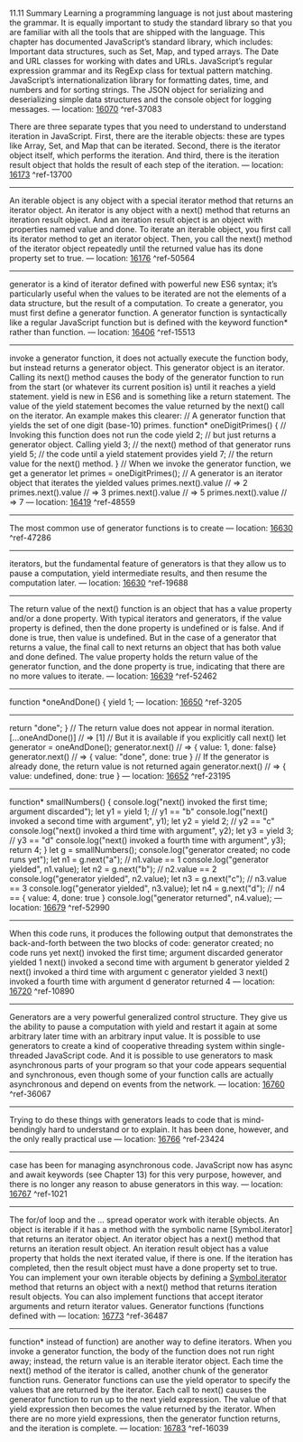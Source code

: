 11.11 Summary Learning a programming language is not just about mastering the grammar. It is equally important to study the standard library so that you are familiar with all the tools that are shipped with the language. This chapter has documented JavaScript’s standard library, which includes: Important data structures, such as Set, Map, and typed arrays. The Date and URL classes for working with dates and URLs. JavaScript’s regular expression grammar and its RegExp class for textual pattern matching. JavaScript’s internationalization library for formatting dates, time, and numbers and for sorting strings. The JSON object for serializing and deserializing simple data structures and the console object for logging messages. — location: [16070]() ^ref-37083


There are three separate types that you need to understand to understand iteration in JavaScript. First, there are the iterable objects: these are types like Array, Set, and Map that can be iterated. Second, there is the iterator object itself, which performs the iteration. And third, there is the iteration result object that holds the result of each step of the iteration. — location: [16173]() ^ref-13700

---
An iterable object is any object with a special iterator method that returns an iterator object. An iterator is any object with a next() method that returns an iteration result object. And an iteration result object is an object with properties named value and done. To iterate an iterable object, you first call its iterator method to get an iterator object. Then, you call the next() method of the iterator object repeatedly until the returned value has its done property set to true. — location: [16176]() ^ref-50564

---
generator is a kind of iterator defined with powerful new ES6 syntax; it’s particularly useful when the values to be iterated are not the elements of a data structure, but the result of a computation. To create a generator, you must first define a generator function. A generator function is syntactically like a regular JavaScript function but is defined with the keyword function* rather than function. — location: [16406]() ^ref-15513

---
invoke a generator function, it does not actually execute the function body, but instead returns a generator object. This generator object is an iterator. Calling its next() method causes the body of the generator function to run from the start (or whatever its current position is) until it reaches a yield statement. yield is new in ES6 and is something like a return statement. The value of the yield statement becomes the value returned by the next() call on the iterator. An example makes this clearer: // A generator function that yields the set of one digit (base-10) primes. function* oneDigitPrimes() { // Invoking this function does not run the code yield 2; // but just returns a generator object. Calling yield 3; // the next() method of that generator runs yield 5; // the code until a yield statement provides yield 7; // the return value for the next() method. } // When we invoke the generator function, we get a generator let primes = oneDigitPrimes(); // A generator is an iterator object that iterates the yielded values primes.next().value // => 2 primes.next().value // => 3 primes.next().value // => 5 primes.next().value // => 7 — location: [16419]() ^ref-48559

---
The most common use of generator functions is to create — location: [16630]() ^ref-47286

---
iterators, but the fundamental feature of generators is that they allow us to pause a computation, yield intermediate results, and then resume the computation later. — location: [16630]() ^ref-19688

---
The return value of the next() function is an object that has a value property and/or a done property. With typical iterators and generators, if the value property is defined, then the done property is undefined or is false. And if done is true, then value is undefined. But in the case of a generator that returns a value, the final call to next returns an object that has both value and done defined. The value property holds the return value of the generator function, and the done property is true, indicating that there are no more values to iterate. — location: [16639]() ^ref-52462

---
function *oneAndDone() { yield 1; — location: [16650]() ^ref-3205

---
return "done"; } // The return value does not appear in normal iteration. [...oneAndDone()] // => [1] // But it is available if you explicitly call next() let generator = oneAndDone(); generator.next() // => { value: 1, done: false} generator.next() // => { value: "done", done: true } // If the generator is already done, the return value is not returned again generator.next() // => { value: undefined, done: true } — location: [16652]() ^ref-23195

---
function* smallNumbers() { console.log("next() invoked the first time; argument discarded"); let y1 = yield 1; // y1 == "b" console.log("next() invoked a second time with argument", y1); let y2 = yield 2; // y2 == "c" console.log("next() invoked a third time with argument", y2); let y3 = yield 3; // y3 == "d" console.log("next() invoked a fourth time with argument", y3); return 4; } let g = smallNumbers(); console.log("generator created; no code runs yet"); let n1 = g.next("a"); // n1.value == 1 console.log("generator yielded", n1.value); let n2 = g.next("b"); // n2.value == 2 console.log("generator yielded", n2.value); let n3 = g.next("c"); // n3.value == 3 console.log("generator yielded", n3.value); let n4 = g.next("d"); // n4 == { value: 4, done: true } console.log("generator returned", n4.value); — location: [16679]() ^ref-52990

---
When this code runs, it produces the following output that demonstrates the back-and-forth between the two blocks of code: generator created; no code runs yet next() invoked the first time; argument discarded generator yielded 1 next() invoked a second time with argument b generator yielded 2 next() invoked a third time with argument c generator yielded 3 next() invoked a fourth time with argument d generator returned 4 — location: [16720]() ^ref-10890

---
Generators are a very powerful generalized control structure. They give us the ability to pause a computation with yield and restart it again at some arbitrary later time with an arbitrary input value. It is possible to use generators to create a kind of cooperative threading system within single-threaded JavaScript code. And it is possible to use generators to mask asynchronous parts of your program so that your code appears sequential and synchronous, even though some of your function calls are actually asynchronous and depend on events from the network. — location: [16760]() ^ref-36067

---
Trying to do these things with generators leads to code that is mind-bendingly hard to understand or to explain. It has been done, however, and the only really practical use — location: [16766]() ^ref-23424

---
case has been for managing asynchronous code. JavaScript now has async and await keywords (see Chapter 13) for this very purpose, however, and there is no longer any reason to abuse generators in this way. — location: [16767]() ^ref-1021

---
The for/of loop and the ... spread operator work with iterable objects. An object is iterable if it has a method with the symbolic name [Symbol.iterator] that returns an iterator object. An iterator object has a next() method that returns an iteration result object. An iteration result object has a value property that holds the next iterated value, if there is one. If the iteration has completed, then the result object must have a done property set to true. You can implement your own iterable objects by defining a [Symbol.iterator]() method that returns an object with a next() method that returns iteration result objects. You can also implement functions that accept iterator arguments and return iterator values. Generator functions (functions defined with — location: [16773]() ^ref-36487

---
function* instead of function) are another way to define iterators. When you invoke a generator function, the body of the function does not run right away; instead, the return value is an iterable iterator object. Each time the next() method of the iterator is called, another chunk of the generator function runs. Generator functions can use the yield operator to specify the values that are returned by the iterator. Each call to next() causes the generator function to run up to the next yield expression. The value of that yield expression then becomes the value returned by the iterator. When there are no more yield expressions, then the generator function returns, and the iteration is complete. — location: [16783]() ^ref-16039